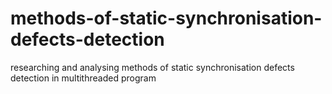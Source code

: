 # methods-of-static-synchronisation-defects-detection
researching and analysing methods of static synchronisation defects detection in multithreaded program
